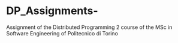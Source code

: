 # DP_Assignments-
Assignment of the Distributed Programming 2 course of the MSc in Software Engineering of Politecnico di Torino 
